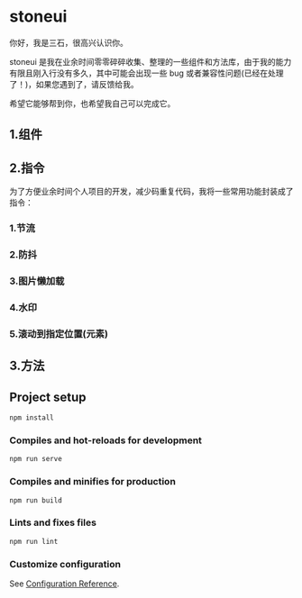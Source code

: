 # stoneui

你好，我是三石，很高兴认识你。

stoneui 是我在业余时间零零碎碎收集、整理的一些组件和方法库，由于我的能力有限且刚入行没有多久，其中可能会出现一些 bug 或者兼容性问题(已经在处理了！)，如果您遇到了，请反馈给我。

希望它能够帮到你，也希望我自己可以完成它。

## 1.组件

## 2.指令

为了方便业余时间个人项目的开发，减少码重复代码，我将一些常用功能封装成了指令：

### 1.节流

### 2.防抖

### 3.图片懒加载

### 4.水印

### 5.滚动到指定位置(元素)

## 3.方法

## Project setup

```
npm install
```

### Compiles and hot-reloads for development

```
npm run serve
```

### Compiles and minifies for production

```
npm run build
```

### Lints and fixes files

```
npm run lint
```

### Customize configuration

See [Configuration Reference](https://cli.vuejs.org/config/).
